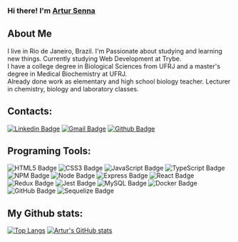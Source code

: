 ### Hi there! I'm [Artur Senna](https://artursennass.github.io/) 

## About Me

I live in Rio de Janeiro, Brazil. I'm Passionate about studying and learning new things. Currently studying Web Development at Trybe. 
<br>
I have a college degree in Biological Sciences from UFRJ and a master's degree in Medical Biochemistry at UFRJ. 
<br>
Already done work as elementary and high school biology teacher. Lecturer in chemistry, biology and laboratory classes.

## Contacts:
[![Linkedin Badge](https://img.shields.io/badge/LinkedIn-0077B5?style=for-the-badge&logo=linkedin&logoColor=white)](https://www.linkedin.com/in/artur-senna/)
[![Gmail Badge](https://img.shields.io/badge/Gmail-D14836?style=for-the-badge&logo=gmail&logoColor=white)](artursennass@gmail.com)
[![Github Badge](https://img.shields.io/badge/GitHub-100000?style=for-the-badge&logo=github&logoColor=white)](https://github.com/artursennass)

## Programing Tools:
![HTML5 Badge](https://img.shields.io/badge/HTML5-E34F26?style=for-the-badge&logo=html5&logoColor=white)
![CSS3 Badge](https://img.shields.io/badge/CSS3-1572B6?style=for-the-badge&logo=css3&logoColor=white)
![JavaScript Badge](https://img.shields.io/badge/JavaScript-323330?style=for-the-badge&logo=javascript&logoColor=F7DF1E)
![TypeScript Badge](https://img.shields.io/badge/TypeScript-007ACC?style=for-the-badge&logo=typescript&logoColor=white)
![NPM Badge](https://img.shields.io/badge/npm-CB3837?style=for-the-badge&logo=npm&logoColor=white)
![Node Badge](https://img.shields.io/badge/Node.js-339933?style=for-the-badge&logo=nodedotjs&logoColor=white)
![Express Badge](https://img.shields.io/badge/Express.js-000000?style=for-the-badge&logo=express&logoColor=white)
![React Badge](https://img.shields.io/badge/React-20232A?style=for-the-badge&logo=react&logoColor=61DAFB)
![Redux Badge](https://img.shields.io/badge/Redux-593D88?style=for-the-badge&logo=redux&logoColor=white)
![Jest Badge](https://img.shields.io/badge/Jest-C21325?style=for-the-badge&logo=jest&logoColor=white)
![MySQL Badge](https://img.shields.io/badge/MySQL-005C84?style=for-the-badge&logo=mysql&logoColor=white)
![Docker Badge](https://img.shields.io/badge/Docker-2CA5E0?style=for-the-badge&logo=docker&logoColor=white)
![GitHub Badge](https://img.shields.io/badge/GitHub-100000?style=for-the-badge&logo=github&logoColor=white)
![Sequelize Badge](https://img.shields.io/badge/Sequelize-52B0E7?style=for-the-badge&logo=Sequelize&logoColor=white)

## My Github stats:
[![Top Langs](https://github-readme-stats.vercel.app/api/top-langs/?username=artursennass&layout=compact&theme=dark)](https://github.com/anuraghazra/github-readme-stats)
[![Artur's GitHub stats](https://github-readme-stats.vercel.app/api?username=artursennass&theme=dark)](https://github.com/anuraghazra/github-readme-stats)

<!--
**artursennass/artursennass** is a ✨ _special_ ✨ repository because its `README.md` (this file) appears on your GitHub profile.

Here are some ideas to get you started:

- 🔭 I’m currently working on ...
- 🌱 I’m currently learning ...
- 👯 I’m looking to collaborate on ...
- 🤔 I’m looking for help with ...
- 💬 Ask me about ...
- 📫 How to reach me: ...
- 😄 Pronouns: ...
- ⚡ Fun fact: ...
-->
